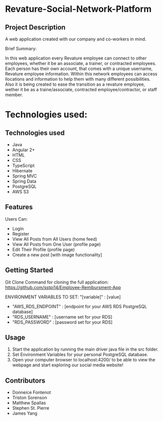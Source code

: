 # Revature-Social-Network-Platform

## Project Description

A web application created with our company and co-workers in mind.

Brief Summary:

In this web application every Revature employee can connect to other employees, whether it be an associate, a trainer, or contracted employees. Each person has their own account, that comes with a unique username, Revature employee information. Within this network employees can access llocations and information to help them with many different possibilities. Also it is being created to ease the transition as a revature employee, wether it be as a traine/associate, contracted employee/contractor, or staff member.

 

Technologies used:
=======
## Technologies used

* Java
* Angular 2+
* HTML
* CSS
* TypeScript
* Hibernate
* Spring MVC
* Spring Data
* PostgreSQL
* AWS S3

## Features

Users Can:
* Login
* Register
* View All Posts from All Users (home feed)
* View All Posts from One User (profile page)
* Edit Their Profile (profile page)
* Create a new post [with image functionality]

## Getting Started

Git Clone Command for cloning the full application:
https://github.com/sstpi14/Employee-Remibursment-App

ENVIRONMENT VARIABLES TO SET: "[variable]" : [value]

* "AWS_RDS_ENDPOINT" : [endpoint for your AWS RDS PostgreSQL database]
* "RDS_USERNAME" : [username set for your RDS]
* "RDS_PASSWORD" : [password set for your RDS]

## Usage

1. Start the application by running the main driver java file in the src folder.
2. Set Environment Variables for your personal PostgreSQL database.
3. Open your computer browser to localhost:4200/ to be able to view the webpage and start exploring our social media website!

## Contributors 

* Donneice Fontenot
* Triston Sorenson
* Matthew Spallas
* Stephen St. Pierre 
* James Yang